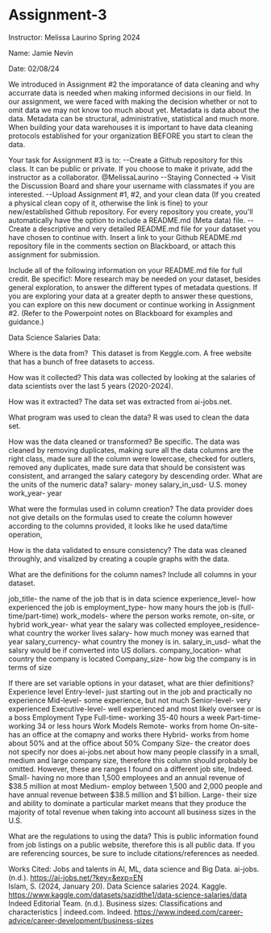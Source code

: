# Assignment-3


Instructor: Melissa Laurino
Spring 2024

Name: Jamie Nevin

Date: 02/08/24

We introduced in Assignment #2 the imporatance of data cleaning and why accurrate data is needed when making informed decisions in our field. In our assignment, we were faced with making the decision whether or not to omit data we may not know too much about yet.
Metadata is data about the data. Metadata can be structural, administrative, statistical and much more.
When building your data warehouses it is important to have data cleaning protocols established for your organization BEFORE you start to clean the data.

Your task for Assignment #3 is to:
--Create a Github repository for this class. It can be public or private. If you choose to make it private, add the instructor as a collaborator. @MelissaLaurino
--Staying Connected -> Visit the Discussion Board and share your username with classmates if you are interested.
--Upload Assignment #1, #2, and your clean data (If you created a physical clean copy of it, otherwise the link is fine) to your new/established Github repository. For every repository you create, you'll automatically have the option to include a README.md (Meta data) file.
--Create a descriptive and very detailed README.md file for your dataset you have chosen to continue with. Insert a link to your Github README.md repository file in the comments section on Blackboard, or attach this assignment for submission.

Include all of the following information on your README.md file for full credit. Be specific!:
More research may be needed on your dataset, besides general exploration, to answer the different types of metadata questions. If you are exploring your data at a greater depth to answer these questions, you can explore on this new document or continue working in Assignment #2.
(Refer to the Powerpoint notes on Blackboard for examples and guidance.)

Data Science Salaries Data:

Where is the data from? ​
This dataset is from Keggle.com. A free website that has a bunch of free datasets to access. 

How was it collected?​
This data was collected by looking at the salaries of data scientists over the last 5 years (2020-2024). 

How was it extracted?​
The data set was extracted from ai-jobs.net. 

What program was used to clean the data?​
R was used to clean the data set. 

How was the data cleaned or transformed? Be specific.​
The data was cleaned by removing duplicates, making sure all the data columns are the right class, made sure all the column were lowercase, checked for outlers, removed any duplicates, made sure data that should be consistent was consistent, and arranged the salary category by descending order. 
What are the units of the numeric data?​
salary- money
salary_in_usd- U.S. money
work_year- year

What were the formulas used in column creation?​
The data provider does not give details on the formulas used to create the column however according to the columns provided, it looks like he used data/time operation, 

How is the data validated to ensure consistency?​
The data was cleaned throughly, and visalized by creating a couple graphs with the data. 

What are the definitions for the column names? Include all columns in your dataset.​

job_title- the name of the job that is in data science
experience_level- how experienced the job is 
employment_type- how many hours the job is (full-time/part-time)
work_models- where the person works remote, on-site, or hybrid
work_year- what year the salary was collected
employee_residence- what country the worker lives
salary- how much money was earned that year
salary_currency- what country the money is in.
salary_in_usd- what the salsry would be if comverted into US dollars.
company_location- what country the company is located
Company_size- how big the company is in terms of size 

If there are set variable options in your dataset, what are thier definitions? ​
Experience level
    Entry-level- just starting out in the job and practically no experience
    Mid-level- some experience, but not much
    Senior-level- very experienced
    Executive-level- well experienced and most likely oversee or is a boss
Employment Type
    Full-time- working 35-40 hours a week
    Part-time- working 34 or less hours
Work Models
    Remote- works from home
    On-site- has an office at the comapny and works there
    Hybrid- works from home about 50% and at the office about 50%
Company Size- the creator does not specify nor does ai-jobs.net about how many people classify in a small, medium and large company size, therefore this column should probably be omitted. However, these are ranges I found on a different job site, Indeed. 
    Small- having no more than 1,500 employees and an annual revenue of $38.5 million at most
    Medium- employ between 1,500 and 2,000 people and have annual revenue between $38.5 million and $1 billion.
    Large- their size and ability to dominate a particular market means that they produce the majority of total revenue when taking
    into account all business sizes in the U.S.
    
What are the regulations to using the data? 
This is public information found from job listings on a public website, therefore this is all public data. 
If you are referencing sources, be sure to include citations/references as needed.


Works Cited:
Jobs and talents in AI, ML, data science and Big Data. ai-jobs. (n.d.). https://ai-jobs.net/?key=&exp=EN   
Islam, S. (2024, January 20). Data Science salaries 2024. Kaggle. https://www.kaggle.com/datasets/sazidthe1/data-science-salaries/data 
Indeed Editorial Team. (n.d.). Business sizes: Classifications and characteristics | indeed.com. Indeed. https://www.indeed.com/career-advice/career-development/business-sizes 
